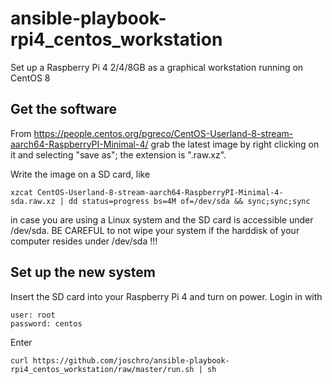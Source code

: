 # ansible-playbook-rpi4_centos_workstation
Set up a Raspberry Pi 4 2/4/8GB as a graphical workstation running on CentOS 8

Get the software
----------------
From https://people.centos.org/pgreco/CentOS-Userland-8-stream-aarch64-RaspberryPI-Minimal-4/ grab the latest image by right clicking on it and selecting "save as"; the extension is ".raw.xz".

Write the image on a SD card, like
```
xzcat CentOS-Userland-8-stream-aarch64-RaspberryPI-Minimal-4-sda.raw.xz | dd status=progress bs=4M of=/dev/sda && sync;sync;sync
```
in case you are using a Linux system and the SD card is accessible under /dev/sda. BE CAREFUL to not wipe your system if the harddisk of your computer resides under /dev/sda !!!

Set up the new system
---------------------
Insert the SD card into your Raspberry Pi 4 and turn on power.
Login in with
```
user: root
password: centos
```

Enter
```
curl https://github.com/joschro/ansible-playbook-rpi4_centos_workstation/raw/master/run.sh | sh
```
